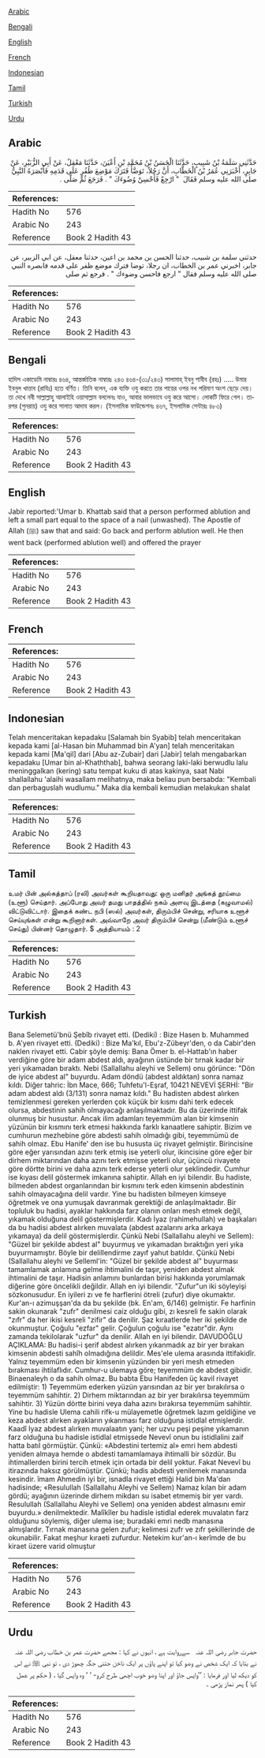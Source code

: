 [Arabic](#arabic)

[Bengali](#bengali)

[English](#english)

[French](#french)

[Indonesian](#indonesian)

[Tamil](#tamil)

[Turkish](#turkish)

[Urdu](#urdu)

## Arabic


<div dir="rtl" lang="ar" style={{fontSize:'larger',backgroundColor:'#f8f9fa',padding:20}}>
حَدَّثَنِي سَلَمَةُ بْنُ شَبِيبٍ، حَدَّثَنَا الْحَسَنُ بْنُ مُحَمَّدِ بْنِ أَعْيَنَ، حَدَّثَنَا مَعْقِلٌ، عَنْ أَبِي الزُّبَيْرِ، عَنْ جَابِرٍ، أَخْبَرَنِي عُمَرُ بْنُ الْخَطَّابِ، أَنَّ رَجُلاً، تَوَضَّأَ فَتَرَكَ مَوْضِعَ ظُفُرٍ عَلَى قَدَمِهِ فَأَبْصَرَهُ النَّبِيُّ صلى الله عليه وسلم فَقَالَ ‏ "‏ ارْجِعْ فَأَحْسِنْ وُضُوءَكَ ‏"‏ ‏.‏ فَرَجَعَ ثُمَّ صَلَّى ‏.‏
</div>
<div style={{backgroundColor:'#f8f9fa',padding:20, marginBottom: 10}}><table> <thead> <tr> <th>References:</th> <th></th> </tr> </thead> <tbody><tr><td>Hadith No</td><td>576</td></tr><tr><td>Arabic No</td><td>243</td></tr><tr><td>Reference</td><td>Book 2 Hadith 43</td></tr></tbody></table></div>


<div dir="rtl" lang="ar" style={{fontSize:'larger',backgroundColor:'#f8f9fa',padding:20}}>
حدثني سلمة بن شبيب، حدثنا الحسن بن محمد بن اعين، حدثنا معقل، عن ابي الزبير، عن جابر، اخبرني عمر بن الخطاب، ان رجلا، توضا فترك موضع ظفر على قدمه فابصره النبي صلى الله عليه وسلم فقال " ارجع فاحسن وضوءك " . فرجع ثم صلى
</div>
<div style={{backgroundColor:'#f8f9fa',padding:20, marginBottom: 10}}><table> <thead> <tr> <th>References:</th> <th></th> </tr> </thead> <tbody><tr><td>Hadith No</td><td>576</td></tr><tr><td>Arabic No</td><td>243</td></tr><tr><td>Reference</td><td>Book 2 Hadith 43</td></tr></tbody></table></div>

## Bengali


<div dir="ltr" lang="bn" style={{fontSize:'larger',backgroundColor:'#f8f9fa',padding:20}}>
হাদিস একাডেমি নাম্বারঃ ৪৬৪, আন্তর্জাতিক নাম্বারঃ ২৪৩ ৪৬৪-(৩১/২৪৩) সালামাহ্ ইবনু শাবীব (রহঃ) ..... উমার ইবনুল খাত্তাব (রাযিঃ) হতে বর্ণিত। তিনি বলেন, এক ব্যক্তি ওযু করতে তার পায়ের ওপর নখ পরিমাণ অংশ ছেড়ে দেয়। তা দেখে নবী সাল্লাল্লাহু আলাইহি ওয়াসাল্লাম বললেনঃ যাও, আবার ভালভাবে ওযু করে আসো। লোকটি ফিরে গেল। তারপর (পুনরায়) ওযু করে সালাত আদায করল। (ইসলামিক ফাউন্ডেশনঃ ৪৬৭, ইসলামিক সেন্টারঃ ৪৮৩)
</div>
<div style={{backgroundColor:'#f8f9fa',padding:20, marginBottom: 10}}><table> <thead> <tr> <th>References:</th> <th></th> </tr> </thead> <tbody><tr><td>Hadith No</td><td>576</td></tr><tr><td>Arabic No</td><td>243</td></tr><tr><td>Reference</td><td>Book 2 Hadith 43</td></tr></tbody></table></div>

## English


<div dir="ltr" lang="en" style={{fontSize:'larger',backgroundColor:'#f8f9fa',padding:20}}>
Jabir reported:'Umar b. Khattab said that a person performed ablution and left a small part equal to the space of a nail (unwashed). The Apostle of Allah (ﷺ) saw that and said: Go back and perform ablution well. He then went back (performed ablution well) and offered the prayer
</div>
<div style={{backgroundColor:'#f8f9fa',padding:20, marginBottom: 10}}><table> <thead> <tr> <th>References:</th> <th></th> </tr> </thead> <tbody><tr><td>Hadith No</td><td>576</td></tr><tr><td>Arabic No</td><td>243</td></tr><tr><td>Reference</td><td>Book 2 Hadith 43</td></tr></tbody></table></div>

## French


<div dir="ltr" lang="fr" style={{fontSize:'larger',backgroundColor:'#f8f9fa',padding:20}}>

</div>
<div style={{backgroundColor:'#f8f9fa',padding:20, marginBottom: 10}}><table> <thead> <tr> <th>References:</th> <th></th> </tr> </thead> <tbody><tr><td>Hadith No</td><td>576</td></tr><tr><td>Arabic No</td><td>243</td></tr><tr><td>Reference</td><td>Book 2 Hadith 43</td></tr></tbody></table></div>

## Indonesian


<div dir="ltr" lang="id" style={{fontSize:'larger',backgroundColor:'#f8f9fa',padding:20}}>
Telah menceritakan kepadaku [Salamah bin Syabib] telah menceritakan kepada kami [al-Hasan bin Muhammad bin A'yan] telah menceritakan kepada kami [Ma'qil] dari [Abu az-Zubair] dari [Jabir] telah mengabarkan kepadaku [Umar bin al-Khaththab], bahwa seorang laki-laki berwudlu lalu meninggalkan (kering) satu tempat kuku di atas kakinya, saat Nabi shallallahu 'alaihi wasallam melihatnya, maka beliau pun bersabda: "Kembali dan perbaguslah wudlumu." Maka dia kembali kemudian melakukan shalat
</div>
<div style={{backgroundColor:'#f8f9fa',padding:20, marginBottom: 10}}><table> <thead> <tr> <th>References:</th> <th></th> </tr> </thead> <tbody><tr><td>Hadith No</td><td>576</td></tr><tr><td>Arabic No</td><td>243</td></tr><tr><td>Reference</td><td>Book 2 Hadith 43</td></tr></tbody></table></div>

## Tamil


<div dir="ltr" lang="ta" style={{fontSize:'larger',backgroundColor:'#f8f9fa',padding:20}}>
உமர் பின் அல்கத்தாப் (ரலி) அவர்கள் கூறியதாவது: ஒரு மனிதர் அங்கத் தூய்மை (உளூ) செய்தார். அப்போது அவர் தமது பாதத்தில் நகம் அளவு இடத்தை (கழுவாமல்) விட்டுவிட்டார். இதைக் கண்ட நபி (ஸல்) அவர்கள், திரும்பிச் சென்று, சரியாக உளூச் செய்யுங்கள் என்று கூறினார்கள். அவ்வாறே அவர் திரும்பிச் சென்று (மீண்டும் உளூச் செய்து) பின்னர் தொழுதார். $ அத்தியாயம் : 2
</div>
<div style={{backgroundColor:'#f8f9fa',padding:20, marginBottom: 10}}><table> <thead> <tr> <th>References:</th> <th></th> </tr> </thead> <tbody><tr><td>Hadith No</td><td>576</td></tr><tr><td>Arabic No</td><td>243</td></tr><tr><td>Reference</td><td>Book 2 Hadith 43</td></tr></tbody></table></div>

## Turkish


<div dir="ltr" lang="tr" style={{fontSize:'larger',backgroundColor:'#f8f9fa',padding:20}}>
Bana Selemetü'bnü Şebîb rivayet etti. (Dediki) : Bize Hasen b. Muhammed b. A'yen rivayet etti. (Dediki) : Bize Ma'kıl, Ebu'z-Zübeyr'den, o da Cabir'den naklen rivayet etti. Cabir şöyle demiş: Bana Ömer b. el-Hattab'ın haber verdiğine göre bir adam abdest aldı, ayağının üstünde bir tırnak kadar bir yeri yıkamadan bıraktı. Nebi (Sallallahu aleyhi ve Sellem) onu görünce: "Dön de iyice abdest al" buyurdu. Adam döndü (abdest aldıktan) sonra namaz kıldı. Diğer tahric: İbn Mace, 666; Tuhfetu'l-Eşraf, 10421 NEVEVİ ŞERHİ: "Bir adam abdest aldı (3/131) sonra namaz kıldı." Bu hadisten abdest alırken temizlenmesi gereken yerlerden çok küçük bir kısmı dahi terk edecek olursa, abdestinin sahih olmayacağı anlaşılmaktadır. Bu da üzerinde ittifak olunmuş bir husustur. Ancak ilim adamları teyemmüm alan bir kimsenin yüzünün bir kısmını terk etmesi hakkında farklı kanaatlere sahiptir. Bizim ve cumhurun mezhebine göre abdesti sahih olmadığı gibi, teyemmümü de sahih olmaz. Ebu Hanife' den ise bu hususta üç rivayet gelmiştir. Birincisine göre eğer yarısından azını terk etmiş ise yeterli olur, ikincisine göre eğer bir dirhem miktarından daha azını terk etmişse yeterli olur, üçüncü rivayete göre dörtte birini ve daha azını terk ederse yeterli olur şeklindedir. Cumhur ise kıyası delil göstermek imkanına sahiptir. Allah en iyi bilendir. Bu hadiste, bilmeden abdest organlarından bir kısmını terk eden kimsenin abdestinin sahih olmayacağına delil vardır. Yine bu hadisten bilmeyen kimseye öğretmek ve ona yumuşak davranmak gerektiği de anlaşılmaktadır. Bir topluluk bu hadisi, ayaklar hakkında farz olanın onları mesh etmek değil, yıkamak olduğuna delil göstermişlerdir. Kadı İyaz (rahimehullah) ve başkaları da bu hadisi abdest alırken muvalata (abdest azalarını arka arkaya yıkamaya) da delil göstermişlerdir. Çünkü Nebi (Sallallahu aleyhi ve Sellem): "Güzel bir şekilde abdest al" buyurmuş ve yıkamadan bıraktığın yeri yıka buyurmamıştır. Böyle bir delillendirme zayıf yahut batıldır. Çünkü Nebi (Sallallahu aleyhi ve Selleml'in: "Güzel bir şekilde abdest al" buyurması tamamlamak anlamına gelme ihtimalini de taşır, yeniden abdest almak ihtimalini de taşır. Hadisin anlamını bunlardan birisi hakkında yorumlamak diğerine göre öncelikli değildir. Allah en iyi bilendir. "Zufur"un iki söyleyişi sözkonusudur. En iyileri zı ve fe harflerini ötreli (zufur) diye okumaktır. Kur'an-ı azimuşşan'da da bu şekilde (bk. En'am, 6/146) gelmiştir. Fe harfinin sakin okunarak "zufr" denilmesi caiz olduğu gibi, zı kesreli fe sakin olarak "zıfr" da her ikisi kesreli "zifir" da denilir. Şaz kıraatlerde her iki şekilde de okunmuştur. Çoğulu "ezfar" gelir. Çoğulun çoğulu ise "ezatır"dir. Aynı zamanda tekilolarak "uzfur" da denilir. Allah en iyi bilendir. DAVUDOĞLU AÇIKLAMA: Bu hadisi-i şerif abdest alırken yıkanmadık az bir yer bırakan kimsenin abdesti sahîh olmadığına delildir. Mes'ele ulema arasında ittifakidîr. Yalnız teyemmüm eden bir kimsenin yüzünden bir yeri mesh etmeden bırakması ihtilaflıdır. Cumhur-u ulemaya göre; teyemmüm de abdest gibidir. Binaenaleyh o da sahih olmaz. Bu babta Ebu Hanifeden üç kavil rivayet edilmiştir: 1) Teyemmüm ederken yüzün yarısından az bir yer bırakılırsa o teyemmüm sahihtir. 2) Dirhem miktarından az bir yer bırakılırsa teyemmüm sahihtir. 3) Yüzün dörtte birini veya daha azını bırakırsa teyemmüm sahihtir. Yine bu hadisle Ulema cahili rifk-u mülayemetle öğretmek lazım geldiğine ve keza abdest alırken ayakların yıkanması farz olduğuna istidlal etmişlerdir. Kaadî Iyaz abdest alırken muvalaatın yani; her uzvu peşi peşine yıkamanın farz olduğuna bu hadisle istidlal etmişsede Nevevî onun bu istidlalini zaif hatta batıl görmüştür. Çünkü: «Abdestini tertemiz al» emri hem abdesti yeniden almaya hemde o abdesti tamamlamaya ihtimalli bir sözdür. Bu ihtimallerden birini tercih etmek için ortada bir delil yoktur. Fakat Nevevî bu itirazında haksız görülmüştür. Çünkü; hadis abdesti yenilemek manasında kesindir. îmam Ahmedin iyi bir, isnadla rivayet ettiği Halid bin Ma'dan hadisinde; «Resulullah (Sallallahu Aleyhi ve Sellem) Namaz kılan bir adam gördü; ayağının üzerinde dirhem mikdarı su isabet etmemiş bir yer vardı. Resulullah (Sallaîlahu Aleyhi ve Sellem) ona yeniden abdest almasını emir buyurdu.» denilmektedir. Malîkîler bu hadisle istidlal ederek muvalatın farz olduğunu söylemiş, diğer ulema ise; buradaki emri nedb manasına almışlardır. Tırnak manasına gelen zufur; kelimesi zufr ve zıfr şekillerinde de okunabilir. Fakat meşhur kıraeti zufurdur. Netekim kur'an-ı kerîmde de bu kiraet üzere varid olmuştur
</div>
<div style={{backgroundColor:'#f8f9fa',padding:20, marginBottom: 10}}><table> <thead> <tr> <th>References:</th> <th></th> </tr> </thead> <tbody><tr><td>Hadith No</td><td>576</td></tr><tr><td>Arabic No</td><td>243</td></tr><tr><td>Reference</td><td>Book 2 Hadith 43</td></tr></tbody></table></div>

## Urdu


<div dir="rtl" lang="ur" style={{fontSize:'larger',backgroundColor:'#f8f9fa',padding:20}}>
حضرت جابر ‌رضی ‌اللہ ‌عنہ ‌ ‌ سےروایت ہے ، انہوں نے کہا : مجھے حضرت عمر بن خطاب ‌رضی ‌اللہ ‌عنہ ‌ ‌ نے بتایا کہ ایک شخص نے وضو کیا تو اپنے پاؤں پر ایک ناخن جتنی جگہ چھوڑ دی ، تو نبی ﷺ نے اس کو دیکھ لیا اور فرمایا : ’’واپس جاؤ اور اپنا وضو خوب اچھی طرح کرو- ‘ ‘ وہ واپس گیا ، ( حکم پر عمل کیا ) پھر نماز پڑھی ۔
</div>
<div style={{backgroundColor:'#f8f9fa',padding:20, marginBottom: 10}}><table> <thead> <tr> <th>References:</th> <th></th> </tr> </thead> <tbody><tr><td>Hadith No</td><td>576</td></tr><tr><td>Arabic No</td><td>243</td></tr><tr><td>Reference</td><td>Book 2 Hadith 43</td></tr></tbody></table></div>